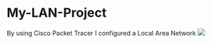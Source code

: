 # My-LAN-Project
By using Cisco Packet Tracer I configured a Local Area Network
<img src="New folder/Screen.png">
